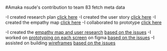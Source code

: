 #Amaka nsude's contribution to team 83 fetch meta data

-I created research plan [click here](https://docs.google.com/document/d/1qmovnHjnw6QERktM9jjY4p7uXY0qZ4wM4J7_3_P0qf8/edit?usp=drivesdk)
-I created the user story [click here](https://www.figma.com/file/UWg7iZ9dqgrAuK2YaoF7P4/USER-STORY?node-id=0%3A1)
-I created the empathy map [click here](https://www.figma.com/file/KyMXrf2whjJerytHr8occj/Meta-Data-Website?node-id=0%3A1)
-I collaborated to prototype [click here](https://www.figma.com/file/KyMXrf2whjJerytHr8occj/Meta-Data-Website?node-id=0%3A1)

-I created the [empathy map and user research](https://www.figma.com/file/KyMXrf2whjJerytHr8occj/Meta-Data-Website?node-id=773%3A5188) [based on the issues](https://github.com/zuri-training/proj_fetch_meta_data_team_83/issues/36)
-I worked on [prototyping on each screen](https://www.figma.com/file/KyMXrf2whjJerytHr8occj/Meta-Data-Website?node-id=478%3A6614) on figma [based on the issues](https://github.com/zuri-training/proj_fetch_meta_data_team_83/issues/39)
-I assisted on building [wireframes](https://www.figma.com/file/KyMXrf2whjJerytHr8occj/Meta-Data-Website?node-id=817%3A5260) [based on the issues](https://github.com/zuri-training/proj_fetch_meta_data_team_83/issues/37)